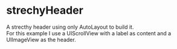 # strechyHeader
A strecthy header using only AutoLayout to build it.<br>
For this example I use a UIScrollView with a label as content and a UIImageView as the header.


